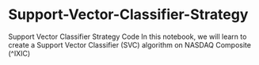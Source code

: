 # Support-Vector-Classifier-Strategy
Support Vector Classifier Strategy Code In this notebook, we will learn to create a Support Vector Classifier (SVC) algorithm on NASDAQ Composite (^IXIC)
